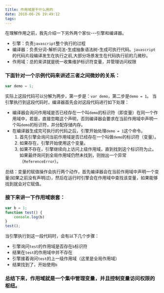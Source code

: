```yaml
---
title: 作用域是干什么用的
date: 2018-06-26 19:49:12
tags:
---
```


在理解作用之前，我先介绍一下另外两个家伙---引擎和编译器。

* 引擎：负责`javascript`整个执行的过程
* 编译器：负责分词-解析词法-生成抽象语法树-生成可执行代码。`javascript`的代码片段编译发生在执行之前,大部分场景发生在代码执行前的几微秒。
* 作用域：总的来讲就是统一收集维护标识符变量，并管理访问权限

### 下面针对一个示例代码来讲述三者之间微妙的关系：
```js
var demo = 1;
```

实际上这段代码可以分解为两步，第一步是：`var demo`，第二步是`demo = 1`。
当引擎执行到这段代码时，编译器首先会对这段代码进行如下处理：

* 编译器会询问作用域是否已经存在一个叫`demo`的标识符（即变量）在同一个作用域中，若是，直接忽略这个声明，否则编译器会要求在当前作用域中声明一个叫`demo`的标识符，并分配存储内存。
* 在编译器生成完可执行的代码之后，引擎开始处理`demo = 1`这个命令。
   1. 首先引擎会询问当前作用域是否已经存在一个叫做`demo`的标识符（变量）。
   2. 如果存在，引擎开始使用这个变量。
   3. 如果不存在，引擎继续向上访问上级作用域，直到找到这个标识符为止。如果最终询问到全局作用域仍然未找到，则抛出一个异常（`ReferenceError`）。

总结：变量的赋值操作会执行两个动作，首先编译器会在当前作用域中声明一个变量(如果之前没有声明过)，然后在运行时引擎会在作用域中查找该变量，如果能够找到就会对它赋值。

### 接下来讲一下作用域嵌套：
```js
var b = 1;
function test() {
    console.log(b)
}
test();
```

当引擎执行到这一段代码时，会有以下几个步骤：
* 引擎询问`test`的作用域是否存在`b`标识符
* 结果在`test`的作用域中并不存在
* 引擎接着询问`test`的上一级作用域（这里是全局作用域）
* 结果找到了，开始使用`b`

### 总结下来，作用域就是一个集中管理变量，并且控制变量访问权限的枢纽。
